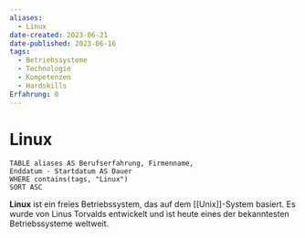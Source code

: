 ```yaml
---
aliases:
  - Linux
date-created: 2023-06-21
date-published: 2023-06-16
tags:
  - Betriebssysteme
  - Technologie
  - Kompetenzen
  - Hardskills
Erfahrung: 0
---
```


# Linux

```dataview
TABLE aliases AS Berufserfahrung, Firmenname,
Enddatum - Startdatum AS Dauer
WHERE contains(tags, "Linux")
SORT ASC
```

**Linux** ist ein freies Betriebssystem, das auf dem [[Unix]]-System basiert. Es wurde von Linus Torvalds entwickelt und ist heute eines der bekanntesten Betriebssysteme weltweit.
